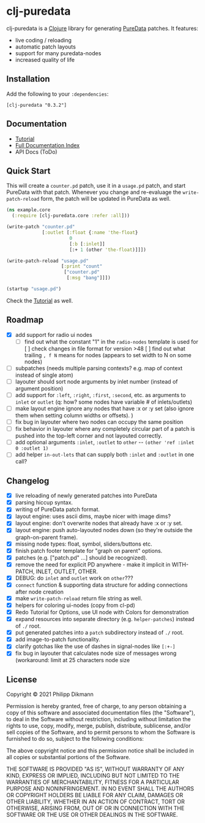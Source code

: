 # clj-puredata

clj-puredata is a [Clojure](https://clojure.org/) library for generating [PureData](https://puredata.info/) patches.
It features:

- live coding / reloading
- automatic patch layouts
- support for many puredata-nodes
- increased quality of life

## Installation

Add the following to your `:dependencies`:

```
[clj-puredata "0.3.2"]
```

## Documentation

- [Tutorial](docs/tutorial.md)
- [Full Documentation Index](docs/file-index.md)
- API Docs (ToDo)

## Quick Start

This will create a `counter.pd` patch, use it in a `usage.pd` patch, and start PureData with that patch.
Whenever you change and re-evaluage the `write-patch-reload` form, the patch will be updated in PureData as well.

```clojure
(ns example.core
  (:require [clj-puredata.core :refer :all]))

(write-patch "counter.pd"
             [:outlet [:float {:name 'the-float}
                       0
                       [:b [:inlet]]
                       [:+ 1 (other 'the-float)]]])

(write-patch-reload "usage.pd"
                    [:print "count"
                     ["counter.pd"
                      [:msg "bang"]]])

(startup "usage.pd")
```

Check the [Tutorial](docs/tutorial.md) as well.


## Roadmap

- [x] add support for radio ui nodes
  - [ ] find out what the constant "1" in the `radio-nodes` template is used for
  [ ] check changes in file format for version >48
    [ ] find out what trailing `, f N` means for nodes (appears to set width to N on some nodes)
- [ ] subpatches (needs multiple parsing contexts? e.g. map of context instead of single atom)
- [ ] layouter should sort node arguments by inlet number (instead of argument position)
- [ ] add support for `:left`, `:right`, `:first`, `:second`, etc. as arguments to `inlet` or `outlet`
  (q: how? some nodes have variable # of inlets/outlets)
- [ ] make layout engine ignore any nodes that have :x or :y set (also ignore them when setting column widths or offsets).
)
- [ ] fix bug in layouter where two nodes can occupy the same position
- [ ] fix behavior in layouter where any completely circular part of a patch is pushed into the top-left corner and not layouted correctly.
- [ ] add optional arguments `:inlet`, `:outlet` to `other` -- `(other 'ref :inlet 0 :outlet 1)`
- [ ] add helper `in-out-lets` that can supply both `:inlet` and `:outlet` in one call?

## Changelog

- [x] live reloading of newly generated patches into PureData
- [x] parsing hiccup syntax.
- [x] writing of PureData patch format.
- [x] layout engine: uses ascii dims, maybe nicer with image dims?
- [x] layout engine: don't overwrite nodes that already have :x or :y set.
- [x] layout engine: push auto-layouted nodes down (so they're outside the graph-on-parent frame).
- [x] missing node types: float, symbol, sliders/buttons etc.
- [x] finish patch footer template for "graph on parent" options.
- [x] patches (e.g. ["patch.pd" ...] should be recognized).
- [x] remove the need for explicit PD anywhere - make it implicit in WITH-PATCH, INLET, OUTLET, OTHER.
- [x] DEBUG: do `inlet` and `outlet` work on `other`???
- [x] `connect` function & supporting data structure for adding connections after node creation
- [x] make `write-patch-reload` return file string as well.
- [x] helpers for coloring ui-nodes (copy from cl-pd)
- [x] Redo Tutorial for Options, use UI node with Colors for demonstration
- [x] expand resources into separate directory (e.g. `helper-patches`) instead of `./` root.
- [x] put generated patches into a `patch` subdirectory instead of `./` root.
- [x] add image-to-patch functionality.
- [x] clarify gotchas like the use of dashes in signal-nodes like `[:+-]`
- [x] fix bug in layouter that calculates node size of messages wrong (workaround: limit at 25 characters node size

## License

Copyright © 2021 Philipp Dikmann

Permission is hereby granted, free of charge, to any person obtaining a copy of this software and associated documentation files (the "Software"), to deal in the Software without restriction, including without limitation the rights to use, copy, modify, merge, publish, distribute, sublicense, and/or sell copies of the Software, and to permit persons to whom the Software is furnished to do so, subject to the following conditions:

The above copyright notice and this permission notice shall be included in all copies or substantial portions of the Software.

THE SOFTWARE IS PROVIDED "AS IS", WITHOUT WARRANTY OF ANY KIND, EXPRESS OR IMPLIED, INCLUDING BUT NOT LIMITED TO THE WARRANTIES OF MERCHANTABILITY, FITNESS FOR A PARTICULAR PURPOSE AND NONINFRINGEMENT. IN NO EVENT SHALL THE AUTHORS OR COPYRIGHT HOLDERS BE LIABLE FOR ANY CLAIM, DAMAGES OR OTHER LIABILITY, WHETHER IN AN ACTION OF CONTRACT, TORT OR OTHERWISE, ARISING FROM, OUT OF OR IN CONNECTION WITH THE SOFTWARE OR THE USE OR OTHER DEALINGS IN THE SOFTWARE.
